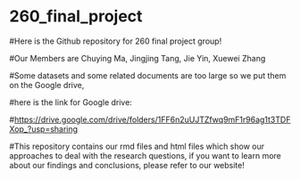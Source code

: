 # 260_final_project

#Here is the Github repository for 260 final project group!

#Our Members are Chuying Ma, Jingjing Tang, Jie Yin, Xuewei Zhang


#Some datasets and some related documents are too large so we put them on the Google drive,

#here is the link for Google drive:

#https://drive.google.com/drive/folders/1FF6n2uUJTZfwq9mF1r96ag1t3TDFXop_?usp=sharing

#This repository contains our rmd files and html files which show our approaches to deal with the research questions, if you want to learn more about our findings and conclusions, please refer to our website!
